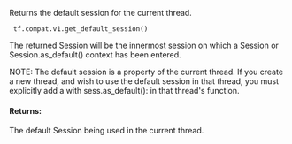 
Returns the default session for the current thread.

```
 tf.compat.v1.get_default_session()
```

The returned Session will be the innermost session on which a Session or Session.as_default() context has been entered.

NOTE: The default session is a property of the current thread. If you create a new thread, and wish to use the default session in that thread, you must explicitly add a with sess.as_default(): in that thread's function.
#### Returns:

The default Session being used in the current thread.
